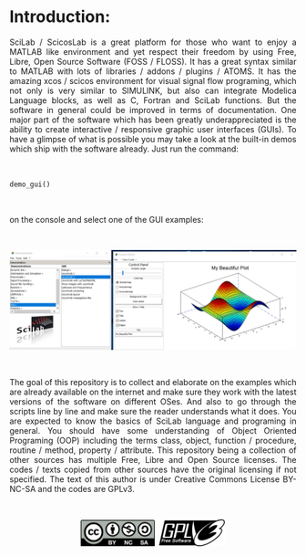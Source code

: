 # Introduction:

<p align="justify">SciLab / ScicosLab is a great platform for those who want to enjoy a MATLAB like environment and yet respect their freedom by using Free, Libre, Open Source Software (FOSS / FLOSS). It has a great syntax similar to MATLAB with lots of libraries / addons / plugins / ATOMS. It has the amazing xcos / scicos environment for visual signal flow programing, which not only is very similar to SIMULINK, but also can integrate Modelica Language blocks, as well as C, Fortran and SciLab functions. But the software in general could be improved in terms of documentation. One major part of the software which has been greatly underappreciated is the ability to create interactive / responsive graphic user interfaces (GUIs). To have a glimpse of what is possible you may take a look at the built-in demos which ship with the software already. Just run the command:</p>

&nbsp;

```scilab
demo_gui()
```

&nbsp;

on the console and select one of the GUI examples:

&nbsp;


<p align="center">
<img src="pics\pic001_demo.gif" alt="demo" width="800"/>
</p>


&nbsp;

<p align="justify">The goal of this repository is to collect and elaborate on the examples which are already available on the internet and make sure they work with the latest versions of the software on different OSes. And also to go through the scripts line by line and make sure the reader understands what it does. You are expected to know the basics of SciLab language and programing in general. You should have some understanding of Object Oriented Programing (OOP) including the terms class, object, function / procedure, routine / method, property / attribute. This repository being a collection of other sources has multiple Free, Libre and Open Source licenses. The codes / texts copied from other sources have the original licensing if not specified. The text of this author is under Creative Commons License BY-NC-SA and the codes are GPLv3.</p>

&nbsp;

<p align="center">
<img src="pics\Cc-by-nc-sa_icon.png" alt="GPLv3" width="130"/>
<img src="pics\GPLv3_Logo.png" alt="GPLv3" width="120"/>
</p>

